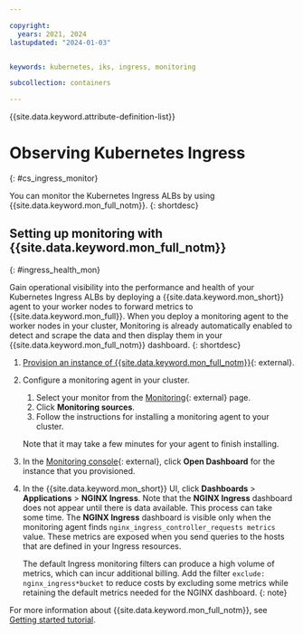 ```yaml
---

copyright:
  years: 2021, 2024
lastupdated: "2024-01-03"


keywords: kubernetes, iks, ingress, monitoring

subcollection: containers

---
```


{{site.data.keyword.attribute-definition-list}}





# Observing Kubernetes Ingress
{: #cs_ingress_monitor}

You can monitor the Kubernetes Ingress ALBs by using {{site.data.keyword.mon_full_notm}}. 
{: shortdesc}


## Setting up monitoring with {{site.data.keyword.mon_full_notm}}
{: #ingress_health_mon}

Gain operational visibility into the performance and health of your Kubernetes Ingress ALBs by deploying a {{site.data.keyword.mon_short}} agent to your worker nodes to forward metrics to {{site.data.keyword.mon_full}}. When you deploy a monitoring agent to the worker nodes in your cluster, Monitoring is already automatically enabled to detect and scrape the data  and then display them in your {{site.data.keyword.mon_full_notm}} dashboard.
{: shortdesc}

1. [Provision an instance of {{site.data.keyword.mon_full_notm}}](https://cloud.ibm.com/observe/monitoring/create){: external}.

2. Configure a monitoring agent in your cluster.

    1. Select your monitor from the [Monitoring](https://cloud.ibm.com/observe/monitoring){: external} page.
    2. Click **Monitoring sources**.
    3. Follow the instructions for installing a monitoring agent to your cluster.
    
    Note that it may take a few minutes for your agent to finish installing.

3. In the [Monitoring console](https://cloud.ibm.com/observe/monitoring){: external}, click **Open Dashboard** for the instance that you provisioned.

4. In the {{site.data.keyword.mon_short}} UI, click **Dashboards** > **Applications** > **NGINX Ingress**. Note that the **NGINX Ingress** dashboard does not appear until there is data available. This process can take some time. The **NGINX Ingress** dashboard is visible only when the monitoring agent finds `nginx_ingress_controller_requests metrics` value. These metrics are exposed when you send queries to the hosts that are defined in your Ingress resources.
    
    The default Ingress monitoring filters can produce a high volume of metrics, which can incur additional billing. Add the filter `exclude: nginx_ingress*bucket` to reduce costs by excluding some metrics while retaining the default metrics needed for the NGINX dashboard.
    {: note}

For more information about {{site.data.keyword.mon_full_notm}}, see [Getting started tutorial](/docs/monitoring?topic=monitoring-getting-started).


